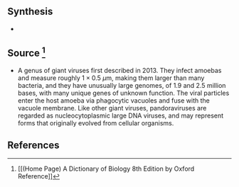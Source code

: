 ## Synthesis
- 
## Source [^1]
- A genus of giant viruses first described in 2013. They infect amoebas and measure roughly $1 \times 0.5~ \mu \mathrm{m}$, making them larger than many bacteria, and they have unusually large genomes, of 1.9 and 2.5 million bases, with many unique genes of unknown function. The viral particles enter the host amoeba via phagocytic vacuoles and fuse with the vacuole membrane. Like other giant viruses, pandoraviruses are regarded as nucleocytoplasmic large DNA viruses, and may represent forms that originally evolved from cellular organisms.
## References

[^1]: [[(Home Page) A Dictionary of Biology 8th Edition by Oxford Reference]]